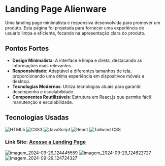 # Landing Page Alienware

Uma landing page minimalista e responsiva desenvolvida para promover um produto. Esta página foi projetada para fornecer uma experiência de usuário limpa e eficiente, focando na apresentação clara do produto.

## Pontos Fortes

- **Design Minimalista**: A interface é limpa e direta, destacando as informações mais relevantes.
- **Responsividade**: Adaptável a diferentes tamanhos de tela, proporcionando uma ótima experiência em dispositivos móveis e desktop.
- **Tecnologias Modernas**: Utiliza tecnologias atuais para garantir desempenho e escalabilidade.
- **Componentes Reutilizáveis**: Estrutura em React.js que permite fácil manutenção e escalabilidade.

## Tecnologias Usadas

<p>
  <img src="https://img.icons8.com/color/48/000000/html-5.png" alt="HTML5" />
  <img src="https://img.icons8.com/color/48/000000/css3.png" alt="CSS3" />
  <img src="https://img.icons8.com/color/48/000000/javascript.png" alt="JavaScript" />
  <img src="https://img.icons8.com/color/48/000000/react-native.png" alt="React" />
  <img src="https://img.icons8.com/color/48/000000/tailwindcss.png" alt="Tailwind CSS" />
</p>

### Link Site: [Acesse a Landing Page](https://landing-page-alienware-bpw8.vercel.app)

![imagem_2024-09-29_124445559](https://github.com/user-attachments/assets/7fdf1097-4c76-4182-aae3-6837a6d9dd64)
![imagem_2024-09-29_124622727](https://github.com/user-attachments/assets/9fe5187a-16f6-4853-bef6-1d10a6ea08b8)
![imagem_2024-09-29_124724327](https://github.com/user-attachments/assets/aa49b5a1-c4d7-4a53-8a06-7bf724ed6138)
